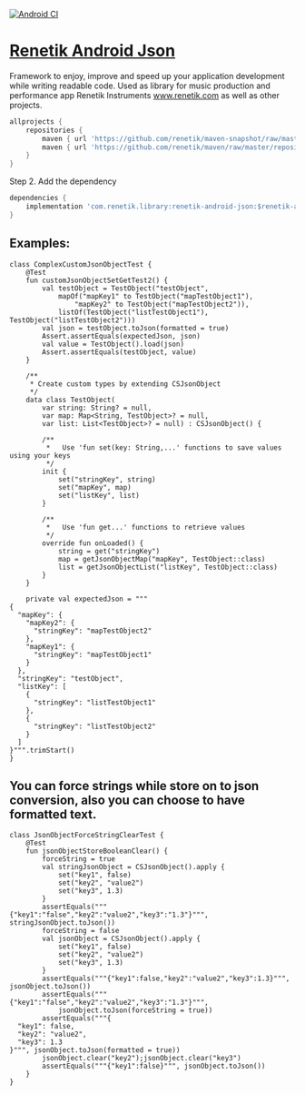 <!---Header--->
[![Android CI](https://github.com/renetik/renetik-android-json/workflows/Android%20CI/badge.svg)
](https://github.com/renetik/renetik-android-json/actions/workflows/android.yml)

# [Renetik Android Json](https://renetik.github.io/renetik-android-json/)

Framework to enjoy, improve and speed up your application development while writing readable code.
Used as library for music production and performance app Renetik Instruments www.renetik.com as well
as other projects.

```gradle
allprojects {
    repositories {
        maven { url 'https://github.com/renetik/maven-snapshot/raw/master/repository' } //for master-SNAPSHOT
        maven { url 'https://github.com/renetik/maven/raw/master/repository' } 
    }
}
```

Step 2. Add the dependency

```gradle
dependencies {
    implementation 'com.renetik.library:renetik-android-json:$renetik-android-verison'
}
```

## Examples:
```
class ComplexCustomJsonObjectTest {
	@Test
	fun customJsonObjectSetGetTest2() {
		val testObject = TestObject("testObject",
			mapOf("mapKey1" to TestObject("mapTestObject1"),
				"mapKey2" to TestObject("mapTestObject2")),
			listOf(TestObject("listTestObject1"), TestObject("listTestObject2")))
		val json = testObject.toJson(formatted = true)
		Assert.assertEquals(expectedJson, json)
		val value = TestObject().load(json)
		Assert.assertEquals(testObject, value)
	}

	/**
	 * Create custom types by extending CSJsonObject
	 */
	data class TestObject(
		var string: String? = null,
		var map: Map<String, TestObject>? = null,
		var list: List<TestObject>? = null) : CSJsonObject() {

		/**
		 *   Use 'fun set(key: String,...' functions to save values using your keys
		 */
		init {
			set("stringKey", string)
			set("mapKey", map)
			set("listKey", list)
		}

		/**
		 *   Use 'fun get...' functions to retrieve values
		 */
		override fun onLoaded() {
			string = get("stringKey")
			map = getJsonObjectMap("mapKey", TestObject::class)
			list = getJsonObjectList("listKey", TestObject::class)
		}
	}

	private val expectedJson = """
{
  "mapKey": {
    "mapKey2": {
      "stringKey": "mapTestObject2"
    },
    "mapKey1": {
      "stringKey": "mapTestObject1"
    }
  },
  "stringKey": "testObject",
  "listKey": [
    {
      "stringKey": "listTestObject1"
    },
    {
      "stringKey": "listTestObject2"
    }
  ]
}""".trimStart()
}
```
## You can force strings while store on to json conversion, also you can choose to have formatted text.
```
class JsonObjectForceStringClearTest {
	@Test
	fun jsonObjectStoreBooleanClear() {
		forceString = true
		val stringJsonObject = CSJsonObject().apply {
			set("key1", false)
			set("key2", "value2")
			set("key3", 1.3)
		}
		assertEquals("""{"key1":"false","key2":"value2","key3":"1.3"}""", stringJsonObject.toJson())
		forceString = false
		val jsonObject = CSJsonObject().apply {
			set("key1", false)
			set("key2", "value2")
			set("key3", 1.3)
		}
		assertEquals("""{"key1":false,"key2":"value2","key3":1.3}""", jsonObject.toJson())
		assertEquals("""{"key1":"false","key2":"value2","key3":"1.3"}""",
			jsonObject.toJson(forceString = true))
		assertEquals("""{
  "key1": false,
  "key2": "value2",
  "key3": 1.3
}""", jsonObject.toJson(formatted = true))
		jsonObject.clear("key2");jsonObject.clear("key3")
		assertEquals("""{"key1":false}""", jsonObject.toJson())
	}
}
```


